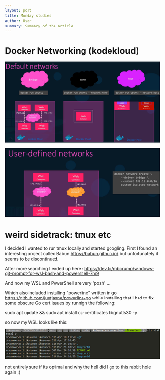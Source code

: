 ```yaml
---
layout: post
title: Monday studies
author: User
summary: Summary of the article
---
```

# Docker Networking (kodekloud)
![](../assets/images/2022-04-18-Easter-monday-study/2022-04-18-10-45-38.png)

![](../assets/images/2022-04-18-Easter-monday-study/2022-04-18-10-52-46.png)

# weird sidetrack: tmux etc
I decided I wanted to run tmux locally and started googling. First I found an interesting project called Babun <https://babun.github.io/> but unfortunately it seems to be discontinued.

After more searching I ended up here : <https://dev.to/mbcrump/windows-git-prompt-for-wsl-bash-and-powershell-7m9>

And now my WSL and PowerShell are very 'posh' ...

Which also included installing "powerline" written in go <https://github.com/justjanne/powerline-go>
while installing that I had to fix some obscure Go cert issues by runnign the following:

sudo apt update && sudo apt install ca-certificates libgnutls30 -y

so now my WSL looks like this:

![](../assets/images/2022-04-18-Easter-monday-study/2022-04-18-11-50-57.png)

not entirely sure if its optimal and why the hell did I go to this rabbit hole again ;)




